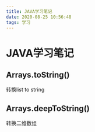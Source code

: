 ```yaml
---
title: JAVA学习笔记
date: 2020-08-25 10:56:48
tags: 学习
---
```


# **JAVA学习笔记**

## Arrays.toString()

转换list to string

## Arrays.deepToString()

转换二维数组